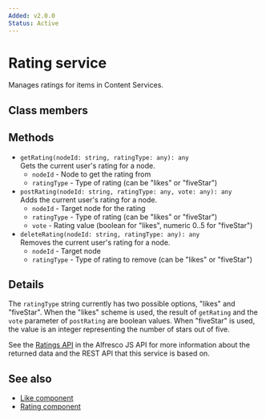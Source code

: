 ```yaml
---
Added: v2.0.0
Status: Active
---
```

# Rating service

Manages ratings for items in Content Services.

## Class members

## Methods

-   `getRating(nodeId: string, ratingType: any): any`  
    Gets the current user's rating for a node.  
    -   `nodeId` - Node to get the rating from
    -   `ratingType` - Type of rating (can be "likes" or "fiveStar")
-   `postRating(nodeId: string, ratingType: any, vote: any): any`  
    Adds the current user's rating for a node.  
    -   `nodeId` - Target node for the rating
    -   `ratingType` - Type of rating (can be "likes" or "fiveStar")
    -   `vote` - Rating value (boolean for "likes", numeric 0..5 for "fiveStar")
-   `deleteRating(nodeId: string, ratingType: any): any`  
    Removes the current user's rating for a node.  
    -   `nodeId` - Target node
    -   `ratingType` - Type of rating to remove (can be "likes" or "fiveStar")

## Details

The `ratingType` string currently has two possible options, "likes"
and "fiveStar". When the "likes" scheme is used, the result of
`getRating` and the `vote` parameter of `postRating` are boolean
values. When "fiveStar" is used, the value is an integer representing
the number of stars out of five.

See the [Ratings API](https://github.com/Alfresco/alfresco-js-api/blob/master/src/alfresco-core-rest-api/docs/RatingsApi.md)
in the Alfresco JS API for more information about the returned data and the
REST API that this service is based on.

## See also

-   [Like component](like.component.md)
-   [Rating component](rating.component.md)

